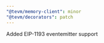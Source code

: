 ```yaml
---
"@tevm/memory-client": minor
"@tevm/decorators": patch
---
```


Added EIP-1193 eventemitter support
